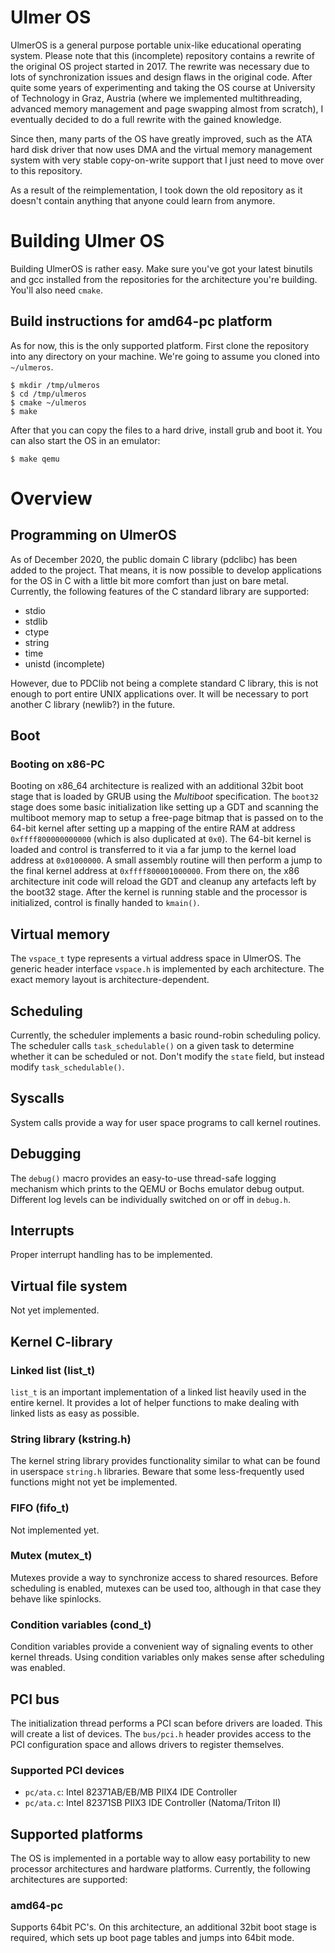 # Ulmer OS

UlmerOS is a general purpose portable unix-like educational operating system. Please
note that this (incomplete) repository contains a rewrite of the original OS project
started in 2017. The rewrite was necessary due to lots of synchronization issues and
design flaws in the original code. After quite some years of experimenting and taking
the OS course at University of Technology in Graz, Austria (where we implemented
multithreading, advanced memory management and page swapping almost from scratch),
I eventually decided to do a full rewrite with the gained knowledge.

Since then, many parts of the OS have greatly improved, such as the ATA hard disk driver
that now uses DMA and the virtual memory management system with very stable copy-on-write
support that I just need to move over to this repository.

As a result of the reimplementation, I took down the old repository as it doesn't
contain anything that anyone could learn from anymore.

# Building Ulmer OS

Building UlmerOS is rather easy. Make sure you've got your latest binutils and
gcc installed from the repositories for the architecture you're building. You'll
also need `cmake`.

## Build instructions for amd64-pc platform

As for now, this is the only supported platform. First clone the repository into
any directory on your machine. We're going to assume you cloned into `~/ulmeros`.

```
$ mkdir /tmp/ulmeros
$ cd /tmp/ulmeros
$ cmake ~/ulmeros
$ make
```

After that you can copy the files to a hard drive, install grub and boot it. You
can also start the OS in an emulator:

```
$ make qemu
```

# Overview

## Programming on UlmerOS

As of December 2020, the public domain C library (pdclibc) has been added to the project.
That means, it is now possible to develop applications for the OS in C with a
little bit more comfort than just on bare metal. Currently, the following features of the C standard
library are supported:

* stdio
* stdlib
* ctype
* string
* time
* unistd (incomplete)

However, due to PDClib not being a complete standard C library, this is not enough to port
entire UNIX applications over. It will be necessary to port another C library (newlib?) in the future.

## Boot

### Booting on x86-PC

Booting on x86\_64 architecture is realized with an additional 32bit boot stage that
is loaded by GRUB using the _Multiboot_ specification. The `boot32` stage does some
basic initialization like setting up a GDT and scanning the multiboot memory map to
setup a free-page bitmap that is passed on to the 64-bit kernel after setting up a mapping
of the entire RAM at address `0xffff800000000000` (which is also duplicated at `0x0`). The
64-bit kernel is loaded and control is transferred to it via a far jump to the kernel
load address at `0x01000000`. A small assembly routine will then perform a jump to
the final kernel address at `0xffff800001000000`. From there on, the x86 architecture init
code will reload the GDT and cleanup any artefacts left by the boot32 stage. After the
kernel is running stable and the processor is initialized, control is finally handed to `kmain()`.

## Virtual memory
The `vspace_t` type represents a virtual address space in UlmerOS. The generic
header interface `vspace.h` is implemented by each architecture. The exact memory
layout is architecture-dependent.

## Scheduling
Currently, the scheduler implements a basic round-robin scheduling policy. The
scheduler calls `task_schedulable()` on a given task to determine whether it can be
scheduled or not. Don't modify the `state` field, but instead modify `task_schedulable()`.

## Syscalls
System calls provide a way for user space programs to call kernel routines.

## Debugging
The `debug()` macro provides an easy-to-use thread-safe logging mechanism which
prints to the QEMU or Bochs emulator debug output. Different log levels can be
individually switched on or off in `debug.h`.

## Interrupts
Proper interrupt handling has to be implemented.

## Virtual file system
Not yet implemented.

## Kernel C-library

### Linked list (list_t)
`list_t` is an important implementation of a linked list heavily used
in the entire kernel. It provides a lot of helper functions to make
dealing with linked lists as easy as possible.

### String library (kstring.h)
The kernel string library provides functionality similar to what can be found
in userspace `string.h` libraries. Beware that some less-frequently used
functions might not yet be implemented.

### FIFO (fifo_t)
Not implemented yet.

### Mutex (mutex_t)
Mutexes provide a way to synchronize access to shared resources. Before
scheduling is enabled, mutexes can be used too, although in that case they
behave like spinlocks.

### Condition variables (cond_t)
Condition variables provide a convenient way of signaling events to other
kernel threads. Using condition variables only makes sense after scheduling
was enabled.

## PCI bus
The initialization thread performs a PCI scan before drivers are loaded. This
will create a list of devices. The `bus/pci.h` header provides access to the PCI
configuration space and allows drivers to register themselves.

### Supported PCI devices
* `pc/ata.c`: Intel 82371AB/EB/MB PIIX4 IDE Controller
* `pc/ata.c`: Intel 82371SB PIIX3 IDE Controller (Natoma/Triton II)

## Supported platforms
The OS is implemented in a portable way to allow easy portability to new
processor architectures and hardware platforms. Currently, the following
architectures are supported:

### amd64-pc
Supports 64bit PC's. On this architecture, an additional 32bit boot stage is
required, which sets up boot page tables and jumps into 64bit mode.
